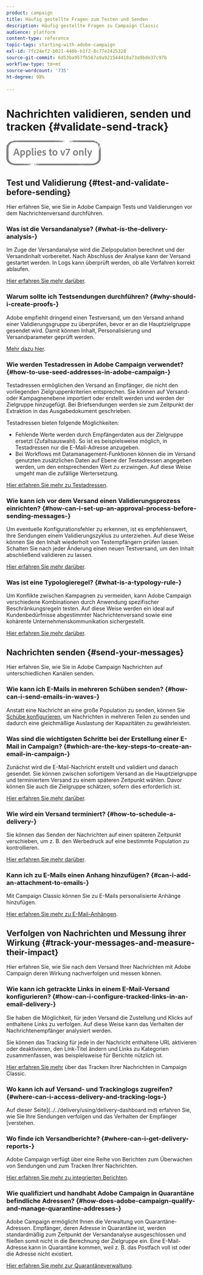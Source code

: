 ```yaml
---
product: campaign
title: Häufig gestellte Fragen zum Testen und Senden
description: Häufig gestellte Fragen zu Campaign Classic
audience: platform
content-type: reference
topic-tags: starting-with-adobe-campaign
exl-id: 7fc24ef2-b021-440b-b1f2-8c77e2425328
source-git-commit: 6d53ba957fb567a9a921544418a73a9bde37c97b
workflow-type: tm+mt
source-wordcount: '735'
ht-degree: 98%

---
```


# Nachrichten validieren, senden und tracken {#validate-send-track}

![](../../assets/v7-only.svg)

## Test und Validierung {#test-and-validate-before-sending}

Hier erfahren Sie, wie Sie in Adobe Campaign Tests und Validierungen vor dem Nachrichtenversand durchführen.

### Was ist die Versandanalyse? {#what-is-the-delivery-analysis-}

Im Zuge der Versandanalyse wird die Zielpopulation berechnet und der Versandinhalt vorbereitet. Nach Abschluss der Analyse kann der Versand gestartet werden. In Logs kann überprüft werden, ob alle Verfahren korrekt ablaufen.

[Hier erfahren Sie mehr darüber](../../delivery/using/steps-validating-the-delivery.md).

### Warum sollte ich Testsendungen durchführen? {#why-should-i-create-proofs-}

Adobe empfiehlt dringend einen Testversand, um den Versand anhand einer Validierungsgruppe zu überprüfen, bevor er an die Hauptzielgruppe gesendet wird. Damit können Inhalt, Personalisierung und Versandparameter geprüft werden.

[Mehr dazu hier](../../delivery/using/steps-validating-the-delivery.md#sending-a-proof).

### Wie werden Testadressen in Adobe Campaign verwendet? {#how-to-use-seed-addresses-in-adobe-campaign-}

Testadressen ermöglichen den Versand an Empfänger, die nicht den vorliegenden Zielgruppenkriterien entsprechen. Sie können auf Versand- oder Kampagnenebene importiert oder erstellt werden und werden der Zielgruppe hinzugefügt. Bei Briefsendungen werden sie zum Zeitpunkt der Extraktion in das Ausgabedokument geschrieben.

Testadressen bieten folgende Möglichkeiten:

* Fehlende Werte werden durch Empfängerdaten aus der Zielgruppe ersetzt (Zufallsauswahl). So ist es beispielsweise möglich, in Testadressen nur die E-Mail-Adresse anzugeben.
* Bei Workflows mit Datamanagement-Funktionen können die im Versand genutzten zusätzlichen Daten auf Ebene der Testadressen angegeben werden, um den entsprechenden Wert zu erzwingen. Auf diese Weise umgeht man die zufällige Wertersetzung.

[Hier erfahren Sie mehr zu Testadressen](../../delivery/using/about-seed-addresses.md).

### Wie kann ich vor dem Versand einen Validierungsprozess einrichten? {#how-can-i-set-up-an-approval-process-before-sending-messages-}

Um eventuelle Konfigurationsfehler zu erkennen, ist es empfehlenswert, Ihre Sendungen einem Validierungszyklus zu unterziehen. Auf diese Weise können Sie den Inhalt wiederholt von Testempfängern prüfen lassen. Schalten Sie nach jeder Änderung einen neuen Testversand, um den Inhalt abschließend validieren zu lassen.

[Hier erfahren Sie mehr darüber](../../delivery/using/steps-validating-the-delivery.md#sending-a-proof).

### Was ist eine Typologieregel? {#what-is-a-typology-rule-}

Um Konflikte zwischen Kampagnen zu vermeiden, kann Adobe Campaign verschiedene Kombinationen durch Anwendung spezifischer Beschränkungsregeln testen. Auf diese Weise werden ein ideal auf Kundenbedürfnisse abgestimmter Nachrichtenversand sowie eine kohärente Unternehmenskommunikation sichergestellt.

[Hier erfahren Sie mehr darüber](../../campaign-opt/using/about-campaign-typologies.md).

## Nachrichten senden {#send-your-messages}

Hier erfahren Sie, wie Sie in Adobe Campaign Nachrichten auf unterschiedlichen Kanälen senden.

### Wie kann ich E-Mails in mehreren Schüben senden? {#how-can-i-send-emails-in-waves-}

Anstatt eine Nachricht an eine große Population zu senden, können Sie [Schübe konfigurieren](../../delivery/using/steps-sending-the-delivery.md#sending-using-multiple-waves), um Nachrichten in mehreren Teilen zu senden und dadurch eine gleichmäßige Auslastung der Kapazitäten zu gewährleisten.

### Was sind die wichtigsten Schritte bei der Erstellung einer E-Mail in Campaign? {#which-are-the-key-steps-to-create-an-email-in-campaign-}

Zunächst wird die E-Mail-Nachricht erstellt und validiert und danach gesendet. Sie können zwischen sofortigem Versand an die Hauptzielgruppe und terminiertem Versand zu einem späteren Zeitpunkt wählen. Davor können Sie auch die Zielgruppe schätzen, sofern dies erforderlich ist.

[Hier erfahren Sie mehr darüber](../../delivery/using/steps-validating-the-delivery.md#sending-a-proof).

### Wie wird ein Versand terminiert? {#how-to-schedule-a-delivery-}

Sie können das Senden der Nachrichten auf einen späteren Zeitpunkt verschieben, um z. B. den Werbedruck auf eine bestimmte Population zu kontrollieren.

[Hier erfahren Sie mehr darüber](../../delivery/using/steps-sending-the-delivery.md#scheduling-the-delivery-sending).

### Kann ich zu E-Mails einen Anhang hinzufügen? {#can-i-add-an-attachment-to-emails-}

Mit Campaign Classic können Sie zu E-Mails personalisierte Anhänge hinzufügen.

[Hier erfahren Sie mehr zu E-Mail-Anhängen](../../delivery/using/attaching-files.md).

## Verfolgen von Nachrichten und Messung ihrer Wirkung {#track-your-messages-and-measure-their-impact}

Hier erfahren Sie, wie Sie nach dem Versand Ihrer Nachrichten mit Adobe Campaign deren Wirkung nachverfolgen und messen können.

### Wie kann ich getrackte Links in einem E-Mail-Versand konfigurieren? {#how-can-i-configure-tracked-links-in-an-email-delivery-}

Sie haben die Möglichkeit, für jeden Versand die Zustellung und Klicks auf enthaltene Links zu verfolgen. Auf diese Weise kann das Verhalten der Nachrichtenempfänger analysiert werden.

Sie können das Tracking für jede in der Nachricht enthaltene URL aktivieren oder deaktivieren, den Link-Titel ändern und Links zu Kategorien zusammenfassen, was beispielsweise für Berichte nützlich ist.

[Hier erfahren Sie mehr](../../delivery/using/about-message-tracking.md) über das Tracken Ihrer Nachrichten in Campaign Classic.

### Wo kann ich auf Versand- und Trackinglogs zugreifen? {#where-can-i-access-delivery-and-tracking-logs-}

Auf dieser Seite](../../delivery/using/delivery-dashboard.md) erfahren Sie, wie Sie Ihre Sendungen verfolgen und das Verhalten der Empfänger [verstehen.

### Wo finde ich Versandberichte? {#where-can-i-get-delivery-reports-}

Adobe Campaign verfügt über eine Reihe von Berichten zum Überwachen von Sendungen und zum Tracken Ihrer Nachrichten.

[Hier erfahren Sie mehr zu integrierten Berichten](../../reporting/using/delivery-reports.md).

### Wie qualifiziert und handhabt Adobe Campaign in Quarantäne befindliche Adressen? {#how-does-adobe-campaign-qualify-and-manage-quarantine-addresses-}

Adobe Campaign ermöglicht Ihnen die Verwaltung von Quarantäne-Adressen. Empfänger, deren Adresse in Quarantäne ist, werden standardmäßig zum Zeitpunkt der Versandanalyse ausgeschlossen und fließen somit nicht in die Berechnung der Zielgruppe ein. Eine E-Mail-Adresse kann in Quarantäne kommen, weil z. B. das Postfach voll ist oder die Adresse nicht existiert.

[Hier erfahren Sie mehr zur Quarantäneverwaltung](../../delivery/using/understanding-quarantine-management.md).
